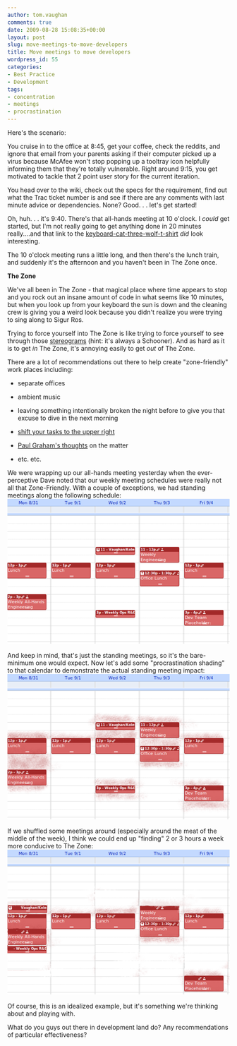 ```yaml
---
author: tom.vaughan
comments: true
date: 2009-08-28 15:08:35+00:00
layout: post
slug: move-meetings-to-move-developers
title: Move meetings to move developers
wordpress_id: 55
categories:
- Best Practice
- Development
tags:
- concentration
- meetings
- procrastination
---
```


Here's the scenario:

You cruise in to the office at 8:45, get your coffee, check the reddits, and ignore that email from your parents asking if their computer picked up a virus because McAfee won't stop popping up a tooltray icon helpfully informing them that they're totally vulnerable.  Right around 9:15, you get motivated to tackle that 2 point user story for the current iteration.

You head over to the wiki, check out the specs for the requirement, find out what the Trac ticket number is and see if there are any comments with last minute advice or dependencies.  None?  Good. . . let's get started!

Oh, huh. . . it's 9:40.  There's that all-hands meeting at 10 o'clock.  I _could_ get started, but I'm not really going to get anything done in 20 minutes really....and that link to the [keyboard-cat-three-wolf-t-shirt](http://www.buzzfeed.com/akdobbins/three-keyboard-cat-moon-shirt) _did_ look interesting.

The 10 o'clock meeting runs a little long, and then there's the lunch train, and suddenly it's the afternoon and you haven't been in The Zone once.

**The Zone**

We've all been in The Zone - that magical place where time appears to stop and you rock out an insane amount of code in what seems like 10 minutes, but when you look up from your keyboard the sun is down and the cleaning crew is giving you a weird look because you didn't realize you were trying to sing along to Sigur Ros.

Trying to force yourself into The Zone is like trying to force yourself to see through those [stereograms](http://cdn-write.demandstudios.com/upload//0000/000/90/4/94.gif) (hint: it's always a Schooner).  And as hard as it is to get _in_ The Zone, it's annoying easily to get _out_ of The Zone.

There are a lot of recommendations out there to help create "zone-friendly" work places including:



	
  * separate offices

	
  * ambient music

	
  * leaving something intentionally broken the night before to give you that excuse to dive in the next morning

	
  * [shift your tasks to the upper right](http://cdn-write.demandstudios.com/upload//0000/000/90/4/94.gif)

	
  * [Paul Graham's thoughts](http://www.paulgraham.com/makersschedule.html) on the matter

	
  * etc. etc.


We were wrapping up our all-hands meeting yesterday when the ever-perceptive Dave noted that our weekly meeting schedules were really not all that Zone-Friendly.  With a couple of exceptions, we had standing meetings along the following schedule:
![Standing Meetings](/img/zone_unfriendly.png)

And keep in mind, that's just the standing meetings, so it's the bare-minimum one would expect.  Now let's add some "procrastination shading" to that calendar to demonstrate the actual standing meeting impact:
![Standing Meetings](/img/zone_unfriendly_shaded.png)

If we shuffled some meetings around (especially around the meat of the middle of the week), I think we could end up "finding" 2 or 3 hours a week more conducive to The Zone:
![Friendly Standing Meetings](/img/zone_friendly_shaded.png)

Of course, this is an idealized example, but it's something we're thinking about and playing with.

What do you guys out there in development land do?  Any recommendations of particular effectiveness?
